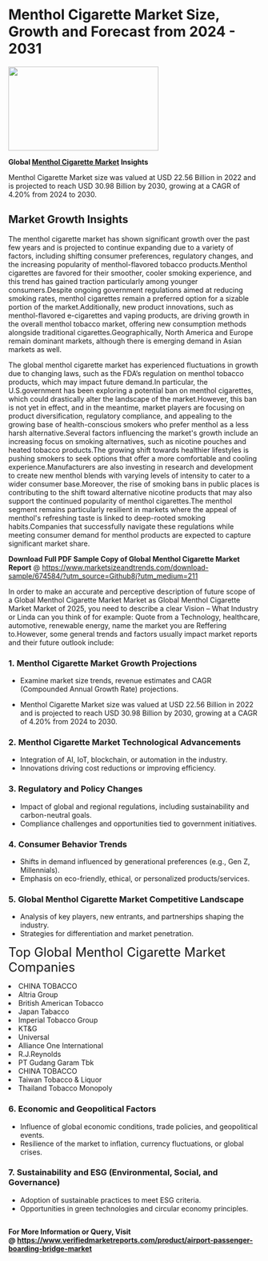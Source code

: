 <H1>Menthol Cigarette Market Size, Growth and Forecast from 2024 - 2031</H1><img class="aligncenter size-medium wp-image-584254" src="https://thirdeyenews.in/wp-content/uploads/2024/09/Global-Market-Research-300x168.jpeg" alt="" width="300" height="168" /><p><strong>Global&nbsp;<a href="https://www.marketsizeandtrends.com/download-sample/674584/?utm_source=Github8j?utm_medium=211">Menthol Cigarette Market</a> Insights</strong></p><p>Menthol Cigarette Market size was valued at USD 22.56 Billion in 2022 and is projected to reach USD 30.98 Billion by 2030, growing at a CAGR of 4.20% from 2024 to 2030.</p><p><h2>Market Growth Insights</h2> <p>The menthol cigarette market has shown significant growth over the past few years and is projected to continue expanding due to a variety of factors, including shifting consumer preferences, regulatory changes, and the increasing popularity of menthol-flavored tobacco products.Menthol cigarettes are favored for their smoother, cooler smoking experience, and this trend has gained traction particularly among younger consumers.Despite ongoing government regulations aimed at reducing smoking rates, menthol cigarettes remain a preferred option for a sizable portion of the market.Additionally, new product innovations, such as menthol-flavored e-cigarettes and vaping products, are driving growth in the overall menthol tobacco market, offering new consumption methods alongside traditional cigarettes.Geographically, North America and Europe remain dominant markets, although there is emerging demand in Asian markets as well. </p> <p>The global menthol cigarette market has experienced fluctuations in growth due to changing laws, such as the FDA’s regulation on menthol tobacco products, which may impact future demand.In particular, the U.S.government has been exploring a potential ban on menthol cigarettes, which could drastically alter the landscape of the market.However, this ban is not yet in effect, and in the meantime, market players are focusing on product diversification, regulatory compliance, and appealing to the growing base of health-conscious smokers who prefer menthol as a less harsh alternative.Several factors influencing the market's growth include an increasing focus on smoking alternatives, such as nicotine pouches and heated tobacco products.The growing shift towards healthier lifestyles is pushing smokers to seek options that offer a more comfortable and cooling experience.Manufacturers are also investing in research and development to create new menthol blends with varying levels of intensity to cater to a wider consumer base.Moreover, the rise of smoking bans in public places is contributing to the shift toward alternative nicotine products that may also support the continued popularity of menthol cigarettes.The menthol segment remains particularly resilient in markets where the appeal of menthol's refreshing taste is linked to deep-rooted smoking habits.Companies that successfully navigate these regulations while meeting consumer demand for menthol products are expected to capture significant market share.</p><p><span class=""><strong>Download Full PDF Sample Copy of Global Menthol Cigarette Market Report</strong> @ <a href="https://www.marketsizeandtrends.com/download-sample/674584/?utm_source=Github8j?utm_medium=211" target="_blank">https://www.marketsizeandtrends.com/download-sample/674584/?utm_source=Github8j?utm_medium=211</a></span></p><p>In order to make an accurate and perceptive description of future scope of a Global&nbsp;Menthol Cigarette Market Market as Global&nbsp;Menthol Cigarette Market Market of 2025, you need to describe a clear Vision &ndash; What Industry or Linda can you think of for example: Quote from a Technology, healthcare, automotive, renewable energy, name the market you are Reffering to.However, some general trends and factors usually impact market reports and their future outlook include:</p><h3>1.&nbsp;<strong>Menthol Cigarette Market Growth Projections</strong></h3><ul><li>Examine market size trends, revenue estimates and CAGR (Compounded Annual Growth Rate) projections.</li><li><p>Menthol Cigarette Market size was valued at USD 22.56 Billion in 2022 and is projected to reach USD 30.98 Billion by 2030, growing at a CAGR of 4.20% from 2024 to 2030.</p></li></ul><h3>2.&nbsp;<strong>Menthol Cigarette Market Technological Advancements</strong></h3><ul><li>Integration of AI, IoT, blockchain, or automation in the industry.</li><li>Innovations driving cost reductions or improving efficiency.</li></ul><h3>3.&nbsp;<strong>Regulatory and Policy Changes</strong></h3><ul><li>Impact of global and regional regulations, including sustainability and carbon-neutral goals.</li><li>Compliance challenges and opportunities tied to government initiatives.</li></ul><h3>4.&nbsp;<strong>Consumer Behavior Trends</strong></h3><ul><li>Shifts in demand influenced by generational preferences (e.g., Gen Z, Millennials).</li><li>Emphasis on eco-friendly, ethical, or personalized products/services.</li></ul><h3>5.&nbsp;<strong>Global Menthol Cigarette Market Competitive Landscape</strong></h3><ul><li>Analysis of key players, new entrants, and partnerships shaping the industry.</li><li>Strategies for differentiation and market penetration.</li></ul><p data-pm-slice="1 1 []"><span style="color: inherit; font-family: inherit; font-size: 25px;">Top Global Menthol Cigarette Market Companies</span></p><div class="" data-test-id=""><p><li>CHINA TOBACCO</li><li> Altria Group</li><li> British American Tobacco</li><li> Japan Tabacco</li><li> Imperial Tobacco Group</li><li> KT&G</li><li> Universal</li><li> Alliance One International</li><li> R.J.Reynolds</li><li> PT Gudang Garam Tbk</li><li> CHINA TOBACCO</li><li> Taiwan Tobacco & Liquor</li><li> Thailand Tobacco Monopoly</li></p></div><h3>6.&nbsp;<strong>Economic and Geopolitical Factors</strong></h3><ul><li>Influence of global economic conditions, trade policies, and geopolitical events.</li><li>Resilience of the market to inflation, currency fluctuations, or global crises.</li></ul><h3>7.&nbsp;<strong>Sustainability and ESG (Environmental, Social, and Governance)</strong></h3><ul><li>Adoption of sustainable practices to meet ESG criteria.</li><li>Opportunities in green technologies and circular economy principles.</li></ul><h2><strong style="font-size: 14px;">For More Information or Query, Visit @&nbsp;</strong><a style="background-color: #ffffff; font-size: 14px;" href="https://www.marketsizeandtrends.com/report/menthol-cigarette-market/" target="_blank">https://www.verifiedmarketreports.com/product/airport-passenger-boarding-bridge-market</a></h2>